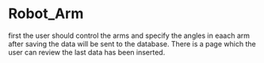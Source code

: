 # Robot_Arm

first the user should control the arms and specify the angles in eaach arm after saving the data will be sent to the database. There is a page which the user can review the last data has been inserted. 
